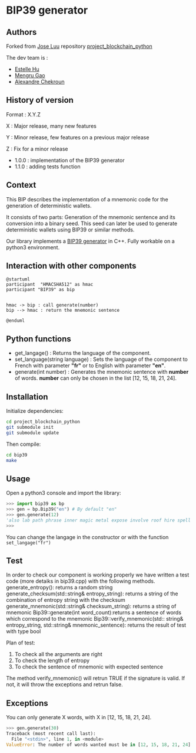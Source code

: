 # BIP39 generator

## Authors

Forked from [Jose Luu](https://github.com/jluuM2) repository [project_blockchain_python](https://github.com/jluuM2/projet_blockchain_python)

The dev team is :
- [Estelle Hu](https://github.com/EstelleHu)
- [Mengru Gao](https://github.com/Mengrulune)
- [Alexandre Chekroun](https://github.com/alchekroun)

## History of version

 Format : X.Y.Z

X : Major release, many new features

Y : Minor release, few features on a previous major release

Z : Fix for a minor release

- 1.0.0 : implementation of the BIP39 generator
- 1.1.0 : adding tests function

## Context
This BIP describes the implementation of a mnemonic code for the generation of deterministic wallets.

It consists of two parts: Generation of the mnemonic sentence and its conversion into a binary seed. This seed can later be used to generate deterministic wallets using BIP39 or similar methods.

Our library implements a [BIP39 generator](https://github.com/bitcoin/bips/blob/master/bip-0039.mediawiki) in C++. Fully workable on a python3 environment.

## Interaction with other components
```plantuml
@startuml
participant  "HMACSHA512" as hmac
participant "BIP39" as bip


hmac -> bip : call generate(number)
bip --> hmac : return the mnemonic sentence

@enduml
```

## Python functions
- get_langage() : Returns the language of the component.
- set_language(string language) : Sets the language of the component to French with parameter **"fr"** or to English with parameter **"en"**.
- generate(int number) : Generates the mnemonic sentence with **number** of words. **number** can only be chosen in the list [12, 15, 18, 21, 24].

## Installation

Initialize dependencies:
```bash
cd project_blockchain_python
git submodule init
git submodule update
```
Then compile:
```bash
cd bip39
make
```

## Usage

Open a python3 console and import the library:

```python
>>> import bip39 as bp
>>> gen = bp.Bip39("en") # By default "en"
>>> gen.generate(12)
'also lab path phrase inner magic metal expose involve roof hire spell'
>>>
```

You can change the langage in the constructor or with the function ```set_langage("fr")```

## Test
In order to check our component is working properly we have written a test code (more detaiks in bip39.cpp) with the following methods.
generate_entropy(): returns a random string
generate_checksum(std::string& entropy_string): returns a string of the combination of entropy string with the checksum 
generate_mnemonic(std::string& checksum_string): returns a string of mnemonic
Bip39::generate(int word_count):returns a sentence of words which correspond to the mnemonic
Bip39::verify_mnemonic(std:: string& entropy_string, std::string& mnemonic_sentence): returns the result of test with type bool

Plan of test:
1. To check all the arguments are right
2. To check the length of entropy
3. To check the sentence of mnemonic with expected sentence

The method verify_mnemonic() will retrun TRUE if the signature is valid. If not, it will throw the exceptions and retrun false.


## Exceptions
You can only generate X words, with X in [12, 15, 18, 21, 24].
```python
>>> gen.generate(30)
Traceback (most recent call last):
  File "<stdin>", line 1, in <module>
ValueError: The number of words wanted must be in [12, 15, 18, 21, 24] interval
```
